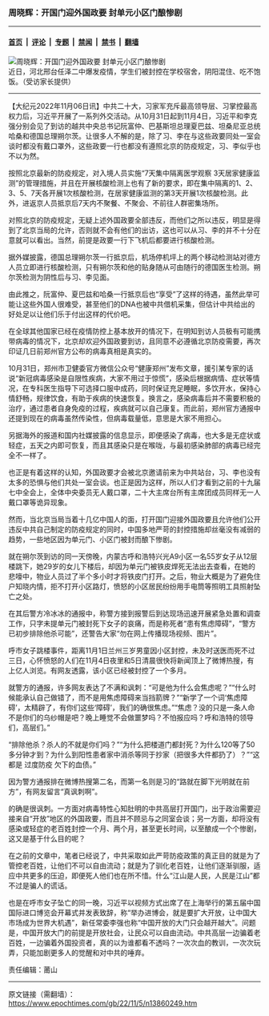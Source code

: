### 周晓辉：开国门迎外国政要 封单元小区门酿惨剧

---

#### [首页](../../../..?n13860249) &nbsp;|&nbsp; [评论](../../../../../epoch-comment?n13860249) &nbsp;|&nbsp; [专题](../../../../../epoch-special?n13860249) &nbsp;|&nbsp; [禁闻](../../../../../epoch-news?n13860249) &nbsp;|&nbsp; [禁书](../../../../../books?n13860249) &nbsp;|&nbsp; [翻墙](https://github.com/gfw-breaker/nogfw/blob/master/README.md?n13860249)


<div><img alt="周晓辉：开国门迎外国政要 封单元小区门酿惨剧" class="attachment-djy_600_400 size-djy_600_400 wp-post-image" src="https://i.epochtimes.com/assets/uploads/2022/11/id13858177-90efdfb4ee06755778aa948b8b3d3e0d-600x400.jpg"/>
<div class="caption">
 近日，河北邢台任泽二中爆发疫情，学生们被封控在学校宿舍，阴阳混住、吃不饱饭。（受访家长提供）
</div></div><hr/><div class="post_content" id="artbody" itemprop="articleBody">
 <!-- article content begin -->
 <p>
  【大纪元2022年11月06日讯】中共二十大，习家军充斥最高领导层、习掌控最高权力后，习近平开展了一系列外交活动。从10月31日起到11月4日，习近平和李克强分别会见了到访的越共中央总书记阮富仲、巴基斯坦总理夏巴兹、坦桑尼亚总统哈桑和德国总理朔尔茨。让很多人不解的是，除了习、李在与这些政要同处一室会谈时都没有戴口罩外，这些政要一行也都没有遵照北京的防疫规定，习、李似乎也不以为然。
 </p>
 <p>
  按照北京最新的防疫规定，对入境人员实施“7天集中隔离医学观察 3天居家健康监测”的管理措施，并且在开展核酸检测上也有了新的要求，即在集中隔离的1、2、3、5、7天各开展1次核酸检测，在居家健康监测的第3天开展1次核酸检测。此外，进返京人员抵京后7天内不聚餐、不聚会、不前往人群密集场所。
 </p>
 <p>
  对照北京的防疫规定，无疑上述外国政要全部违反，而他们之所以违反，明显是得到了北京当局的允许，否则就不会有他们的出访，这也可以从习、李的并不十分在意就可以看出。当然，前提是政要一行下飞机后都要进行核酸检测。
 </p>
 <p>
  据外媒披露，德国总理朔尔茨一行抵京后，机场停机坪上的两个移动检测站对德方人员立即进行核酸检测，只有朔尔茨和他的贴身随从可由随行的德国医生检测。朔尔茨检测为阴性后与习、李见面。
 </p>
 <p>
  由此推之，阮富仲、夏巴兹和哈桑一行抵京后也“享受”了这样的待遇，虽然此举可能让这些外国人很难受，甚至他们的DNA也被中共借机采集，但估计中共给出的好处足以让他们乐于付出这样的代价吧。
 </p>
 <p>
  在全球其他国家已经在疫情防控上基本放开的情况下，在明知到访人员极有可能携带病毒的情况下，北京却欢迎外国政要到访，且同意不必遵循北京防疫需要，再次印证几日前郑州官方公布的病毒真相是真实的。
 </p>
 <p>
  10月31日，郑州市卫健委官方微信公众号“健康郑州”发布文章，援引某专家的话说“新冠病毒感染是自限性疾病，大家不用过于惊慌”，感染后根据病情、症状等情况，在专科医生指导下可选择口服中成药，同时保证充足睡眠，多饮开水，保持心情舒畅，规律饮食，有助于疾病的快速恢复。换言之，感染病毒后并不需要积极的治疗，通过患者自身免疫的过程，疾病就可以自己康复。而此前，郑州官方通报中还提到现在的病毒虽然传染性，但病毒载量低，意思是大家不用担心。
 </p>
 <p>
  另据海外的报道和国内社媒披露的信息显示，即便感染了病毒，也大多是无症状或轻症，五天之内即可恢复，而且其感染只是在喉咙，与最初感染肺部的病毒已经完全不一样了。
 </p>
 <p>
  也正是有着这样的认知，外国政要才会被北京邀请前来为中共站台，习、李也没有太多的恐惧与他们共处一室会谈。也正是因为这样，所以人们才看到之前的十九届七中全会上，全体中央委员无人戴口罩，二十大主席台所有主席团成员同样无一人戴口罩等诡异现象。
 </p>
 <p>
  然而，当北京当局当着十几亿中国人的面，打开国门迎接外国政要且允许他们公开违反中共自己制定的防疫规定的同时，中国多地严苛的封控措施却丝毫没有减弱的趋势，一些地区因为单元门、小区门被封而酿下惨剧。
 </p>
 <p>
  就在朔尔茨到访的同一天傍晚，内蒙古呼和浩特兴光A9小区一名55岁女子从12层楼跳下，她29岁的女儿下楼后，却因为单元门被铁皮焊死无法出去查看，在她的悲嚎中，物业人员过了半个多小时才将铁皮门打开。之后，物业大概是为了避免住户知晓内情，拒不打开小区路灯，愤怒的小区居民纷纷用手电筒等照明工具照射坠亡之处。
 </p>
 <p>
  在其后警方冷冰冰的通报中，称警方接到报警后到达现场迅速开展紧急处置和调查工作，只字未提单元门被封死下女子的哀痛，而是称死者“患有焦虑障碍”，“警方已初步排除他杀可能”，还警告大家“勿在网上传播现场视频、图片”。
 </p>
 <p>
  呼市女子跳楼事件，距离11月1日兰州三岁男童因小区封控，未及时送医而死不过三日，心怀愤怒的人们在11月4日夜里和5日清晨很快将新闻顶上了微博热搜，有上亿人浏览。有网友透露，该小区已经被封控了一个多月。
 </p>
 <p>
  就警方的通报，许多网友表达了不满和讽刺：“可是他为什么会焦虑呢？”“什么时候能承认自己做错了，而不是用焦虑障碍来当挡箭牌？”“新学了一个词‘焦虑障碍’，太精辟了，有你们这些‘障碍’，我们的确很焦虑。”“焦虑？没的只是一条人命不是你们的乌纱帽是吧？晚上睡觉不会做噩梦吗？不怕报应吗？呼和浩特的领导们，高层们。”
 </p>
 <p>
  “排除他杀？杀人的不就是你们吗？”“为什么把楼道门都封死？为什么120等了50多分钟才到？为什么到阳性患者家中消杀等同于抄家（把很多大件都扔了）？”“这都是
  <ok href="https://www.epochtimes.com/gb/tag/%E8%BF%87%E5%BA%A6%E9%98%B2%E7%96%AB.html">
   过度防疫
  </ok>
  欠下的血债。”
 </p>
 <p>
  因为警方通报排在微博热搜第二名，而第一名则是习的“路就在脚下光明就在前方”，有网友留言“真讽刺啊”。
 </p>
 <p>
  的确是很讽刺。一方面对病毒特性心知肚明的中共高层打开国门，出于政治需要迎接来自“开放”地区的外国政要，而且并不顾忌与之同室会谈；另一方面，却将没有感染或轻症的老百姓封控一个月、两个月，甚至更长时间，以至酿成一个个惨剧，这又是基于什么目的呢？
 </p>
 <p>
  在之前的文章中，笔者已经说了，中共采取如此严苛防疫政策的真正目的就是为了管控老百姓，让他们不可以自由流动；就是为了驯化老百姓，让他们逐渐驯服，适应中共更多的压迫，即便死人他们也在所不惜。什么“江山是人民，人民是江山”都不过是骗人的谎话。
 </p>
 <p>
  也是在呼市女子坠亡的同一晚，习近平以视频方式出席了在上海举行的第五届中国国际进口博览会开幕式并发表致辞，称“举办进博会，就是要扩大开放，让中国大市场成为世界大机遇”，新任常委李强也称“中国开放的大门只会越开越大”。问题是，中国开放大门的前提是开放社会，让民众可以自由流动。中共高层一边骗着老百姓，一边骗着外国投资者，真的以为谁都看不透吗？一次次血的教训，一次次玩弄，只能加剧更多人的觉醒和对中共的唾弃。
 </p>
 <p>
  责任编辑：莆山
 </p>
 <!-- article content end -->
 <div id="below_article_ad">
 </div>
</div>


---

原文链接（需翻墙）：https://www.epochtimes.com/gb/22/11/5/n13860249.htm